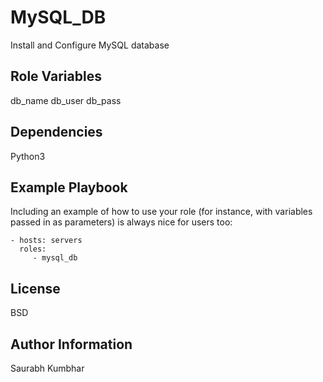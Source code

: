 MySQL_DB
=========

Install and Configure MySQL database


Role Variables
--------------

db_name
db_user
db_pass

Dependencies
------------

Python3

Example Playbook
----------------

Including an example of how to use your role (for instance, with variables passed in as parameters) is always nice for users too:

    - hosts: servers
      roles:
         - mysql_db

License
-------

BSD

Author Information
------------------

Saurabh Kumbhar
